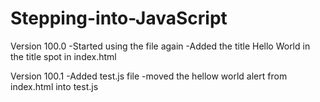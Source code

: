 # Stepping-into-JavaScript

Version 100.0
-Started using the file again
-Added the title Hello World in the title spot in index.html

Version 100.1
-Added test.js file
-moved the hellow world alert from index.html into test.js